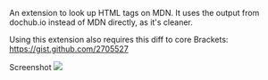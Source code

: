 An extension to look up HTML tags on MDN. It uses the output from dochub.io
instead of MDN directly, as it's cleaner.

Using this extension also requires this diff to core Brackets:
https://gist.github.com/2705527

Screenshot 
<img src="http://dl.dropbox.com/u/10998095/Screenshots/08k81sp4_rr~.png">
